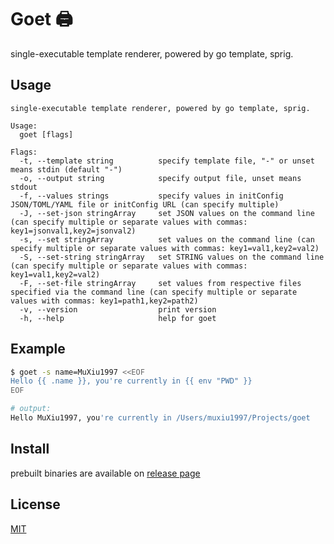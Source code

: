 # Goet 🖨️

single-executable template renderer, powered by go template, sprig.

## Usage

```help
single-executable template renderer, powered by go template, sprig.

Usage:
  goet [flags]

Flags:
  -t, --template string          specify template file, "-" or unset means stdin (default "-")
  -o, --output string            specify output file, unset means stdout
  -f, --values strings           specify values in initConfig JSON/TOML/YAML file or initConfig URL (can specify multiple)
  -J, --set-json stringArray     set JSON values on the command line (can specify multiple or separate values with commas: key1=jsonval1,key2=jsonval2)
  -s, --set stringArray          set values on the command line (can specify multiple or separate values with commas: key1=val1,key2=val2)
  -S, --set-string stringArray   set STRING values on the command line (can specify multiple or separate values with commas: key1=val1,key2=val2)
  -F, --set-file stringArray     set values from respective files specified via the command line (can specify multiple or separate values with commas: key1=path1,key2=path2)
  -v, --version                  print version
  -h, --help                     help for goet
```

## Example

```bash
$ goet -s name=MuXiu1997 <<EOF
Hello {{ .name }}, you're currently in {{ env "PWD" }}
EOF

# output:
Hello MuXiu1997, you're currently in /Users/muxiu1997/Projects/goet
```

## Install

prebuilt binaries are available on [release page](https://github.com/MuXiu1997/goet/releases)

## License

[MIT](./LICENSE)